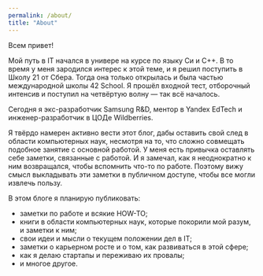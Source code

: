 ```yaml
---
permalink: /about/
title: "About"
---
```

Всем привет!

Мой путь в IT начался в универе на курсе по языку Си и C++. В то время у меня зародился интерес к этой теме, и я решил поступить в Школу 21 от Сбера. Тогда она только открылась и была частью международной школы 42 School. Я прошёл входной тест, отборочный интенсив и поступил на четвёртую волну — так всё началось.

Сегодня я экс-разработчик Samsung R&D, ментор в Yandex EdTech и инженер-разработчик в ЦОДе Wildberries.

Я твёрдо намерен активно вести этот блог, дабы оставить свой след в области компьютерных наук, несмотря на то, что сложно совмещать подобное занятие с основной работой. У меня есть привычка оставлять себе заметки, связанные с работой. И я замечал, как я неоднократно к ним возвращался, чтобы вспомнить что-то по работе. Поэтому вижу смысл выкладывать эти заметки в публичном доступе, чтобы все могли извлечь пользу.

В этом блоге я планирую публиковать:
* заметки по работе и всякие HOW-TO;
* книги в области компьютерных наук, которые покорили мой разум, и заметки к ним;
* свои идеи и мысли о текущем положении дел в IT;
* заметки о карьерном росте и о том, как развиваться в этой сфере;
* как я делаю стартапы и переживаю их провалы;
* и многое другое.
